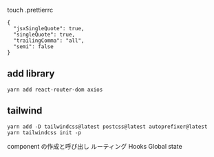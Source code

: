 touch .prettierrc

```
{
  "jsxSingleQuote": true,
  "singleQuote": true,
  "trailingComma": "all",
  "semi": false
}
```

## add library

```
yarn add react-router-dom axios
```

## tailwind

```
yarn add -D tailwindcss@latest postcss@latest autoprefixer@latest
yarn tailwindcss init -p
```

component の作成と呼び出し
ルーティング
Hooks
Global state
